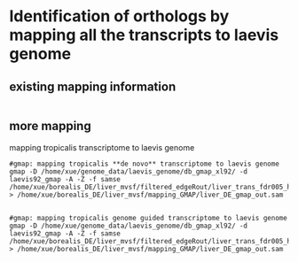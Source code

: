 # Identification of orthologs by mapping all the transcripts to laevis genome
## existing mapping information
```
```
## more mapping
mapping tropicalis transcriptome to laevis genome
```
#gmap: mapping tropicalis **de novo** transcriptome to laevis genome
gmap -D /home/xue/genome_data/laevis_genome/db_gmap_xl92/ -d laevis92_gmap -A -Z -f samse /home/xue/borealis_DE/liver_mvsf/filtered_edgeRout/liver_trans_fdr005_header.fa > /home/xue/borealis_DE/liver_mvsf/mapping_GMAP/liver_DE_gmap_out.sam


#gmap: mapping tropicalis genome guided transcriptome to laevis genome
gmap -D /home/xue/genome_data/laevis_genome/db_gmap_xl92/ -d laevis92_gmap -A -Z -f samse /home/xue/borealis_DE/liver_mvsf/filtered_edgeRout/liver_trans_fdr005_header.fa > /home/xue/borealis_DE/liver_mvsf/mapping_GMAP/liver_DE_gmap_out.sam


```
